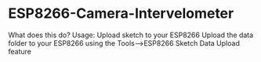 # ESP8266-Camera-Intervelometer
What does this do?
Usage:
  Upload sketch to your ESP8266
  Upload the data folder to your ESP8266 using the Tools-->ESP8266 Sketch Data Upload feature


